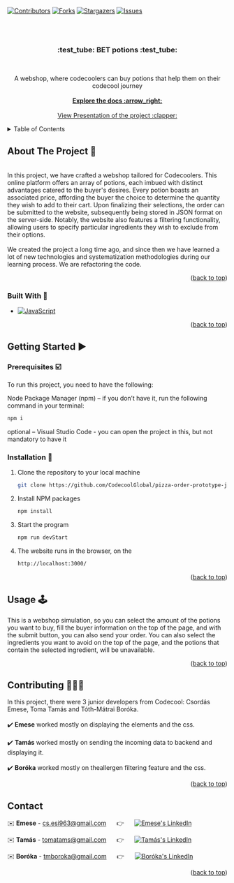 <div id="readme-top"></div>

[![Contributors][contributors-shield]][contributors-url]
[![Forks][forks-shield]][forks-url]
[![Stargazers][stars-shield]][stars-url]
[![Issues][issues-shield]][issues-url]

<br>
<br>

<h3 align="center"> :test_tube: BET potions :test_tube:</h3>
<br>
  <p align="center">
    A webshop, where codecoolers can buy potions that help them on their codecool journey
    <br>
    <br>
    <a href="https://github.com/CodecoolGlobal/pizza-order-prototype-javascript-esicsordas"><strong>Explore the docs :arrow_right:	</strong></a>
    <br />
    <br />
    <a href="https://prezi.com/p/2p73cvvyevkb/?present=1">View Presentation of the project :clapper:	</a>
  </p>
</div>



<!-- TABLE OF CONTENTS -->
<details>
  <summary>Table of Contents</summary>
  <ol>
    <li>
      <a href="#about-the-project">About The Project</a>
      <ul>
        <li><a href="#built-with">Built With</a></li>
      </ul>
    </li>
    <li>
      <a href="#getting-started">Getting Started</a>
      <ul>
        <li><a href="#prerequisites">Prerequisites</a></li>
        <li><a href="#installation">Installation</a></li>
      </ul>
    </li>
    <li><a href="#usage">Usage</a></li>
    <li><a href="#contributing">Contributing</a></li>
    <li><a href="#contact">Contact</a></li>
  </ol>
</details>



<!-- ABOUT THE PROJECT -->
<div id="about-the-project"></div>

## About The Project :page_with_curl:	
<br />
In this project, we have crafted a webshop tailored for Codecoolers. This online platform offers an array of potions, each imbued with distinct advantages catered to the buyer's desires. Every potion boasts an associated price, affording the buyer the choice to determine the quantity they wish to add to their cart. Upon finalizing their selections, the order can be submitted to the website, subsequently being stored in JSON format on the server-side. Notably, the website also features a filtering functionality, allowing users to specify particular ingredients they wish to exclude from their options.

<br />
<br />
We created the project a long time ago, and since then we have learned a lot of new technologies and systematization methodologies during our learning process. We are refactoring the code.

<br />
<p align="right">(<a href="#readme-top">back to top</a>)</p>


<div id="built-with"></div>

### Built With :wrench:


* [![JavaScript][JavaScript.img]][JavaScript-url]


<p align="right">(<a href="#readme-top">back to top</a>)</p>



<!-- GETTING STARTED -->
<div id="getting-started"></div>

## Getting Started :arrow_forward:	

<div id="prerequisites"></div>

### Prerequisites :ballot_box_with_check:	
To run this project, you need to have the following:

Node Package Manager (npm) – if you don’t have it, run the following command in your terminal:

  ```sh
  npm i
  ```
  
optional – Visual Studio Code  - you can open the project in this, but not mandatory to have it

<div id="installation"></div>

### Installation :floppy_disk:	

1. Clone the repository to your local machine
   ```sh
   git clone https://github.com/CodecoolGlobal/pizza-order-prototype-javascript-esicsordas.git
   ```
3. Install NPM packages
   ```sh
   npm install
   ```
4. Start the program
   ```sh
   npm run devStart
   ```
5. The website runs in the browser, on the
   ```sh
   http://localhost:3000/
   ```

<p align="right">(<a href="#readme-top">back to top</a>)</p>



<!-- USAGE EXAMPLES -->
<div id="usage"></div>

## Usage :joystick:	

This is a webshop simulation, so you can select the amount of the potions you want to buy, fill the buyer information on the top of the page, and with the submit button, you can also send your order. You can also select the ingredients you want to avoid on the top of the page, and the potions that contain the selected ingredient, will be unavailable.

<p align="right">(<a href="#readme-top">back to top</a>)</p>



<!-- CONTRIBUTING -->
<div id="contributing"></div>

## Contributing :people_holding_hands:	

In this project, there were 3 junior developers from Codecool: Csordás Emese, Toma Tamás and Tóth-Mátrai Boróka.
<br />
<br />
:heavy_check_mark:	**Emese** worked mostly on displaying the elements and the css.
<br />
<br />
:heavy_check_mark:	**Tamás** worked mostly on sending the incoming data to backend and displaying it.
<br />
<br />
:heavy_check_mark:	**Boróka** worked mostly on theallergen filtering feature and the css.
<br />

<p align="right">(<a href="#readme-top">back to top</a>)</p>




<!-- CONTACT -->
<div id="contact"></div>

## Contact

:envelope:	**Emese** - cs.esi963@gmail.com &nbsp;&nbsp;&nbsp;&nbsp; :point_right: &nbsp;&nbsp;&nbsp;&nbsp; [![Emese's LinkedIn][linkedin-shield]][LinkedIn - Emese]

:envelope:	**Tamás** - tomatams@gmail.com  &nbsp;&nbsp;&nbsp;&nbsp; :point_right: &nbsp;&nbsp;&nbsp;&nbsp; [![Tamás's LinkedIn][linkedin-shield]][LinkedIn - Tamás]

:envelope:	**Boróka** - tmboroka@gmail.com &nbsp;&nbsp;&nbsp;&nbsp; :point_right: &nbsp;&nbsp;&nbsp;&nbsp; [![Boróka's LinkedIn][linkedin-shield]][LinkedIn - Boróka]


<p align="right">(<a href="#readme-top">back to top</a>)</p>






<!-- MARKDOWN LINKS & IMAGES -->
<!-- https://www.markdownguide.org/basic-syntax/#reference-style-links -->
[contributors-shield]: https://img.shields.io/github/contributors/CodecoolGlobal/pizza-order-prototype-javascript-esicsordas?style=for-the-badge
[contributors-url]: https://github.com/CodecoolGlobal/pizza-order-prototype-javascript-esicsordas/graphs/contributors
[forks-shield]: https://img.shields.io/github/forks/CodecoolGlobal/pizza-order-prototype-javascript-esicsordas?style=for-the-badge
[forks-url]: https://github.com/CodecoolGlobal/pizza-order-prototype-javascript-esicsordas/forks
[stars-shield]: https://img.shields.io/github/stars/CodecoolGlobal/pizza-order-prototype-javascript-esicsordas?style=for-the-badge
[stars-url]: https://github.com/CodecoolGlobal/pizza-order-prototype-javascript-esicsordas/stargazers
[issues-shield]: https://img.shields.io/github/issues/CodecoolGlobal/pizza-order-prototype-javascript-esicsordas?style=for-the-badge
[issues-url]: https://github.com/CodecoolGlobal/pizza-order-prototype-javascript-esicsordas/issues
[linkedin-shield]: https://img.shields.io/badge/-LinkedIn-black.svg?style=for-the-badge&logo=linkedin&colorB=555
[linkedin-url]: https://linkedin.com/in/linkedin_username
[LinkedIn - Emese]: https://www.linkedin.com/in/emese-csordas-854553181/
[LinkedIn - Tamás]: https://www.linkedin.com/in/tomatams/
[LinkedIn - Boróka]: https://www.linkedin.com/in/bor%C3%B3ka-t%C3%B3th-m%C3%A1trai/
[JavaScript.img]: 	https://img.shields.io/badge/JavaScript-323330?style=for-the-badge&logo=javascript&logoColor=F7DF1E
[JavaScript-url]: https://www.javascript.com/
